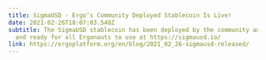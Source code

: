 ```yaml
---
title: SigmaUSD - Ergo’s Community Deployed Stablecoin Is Live!
date: 2021-02-26T18:07:03.548Z
subtitle: The SigmaUSD stablecoin has been deployed by the community and is live
  and ready for all Ergonauts to use at https://sigmausd.io/
link: https://ergoplatform.org/en/blog/2021_02_26-sigmausd-released/
---
```

